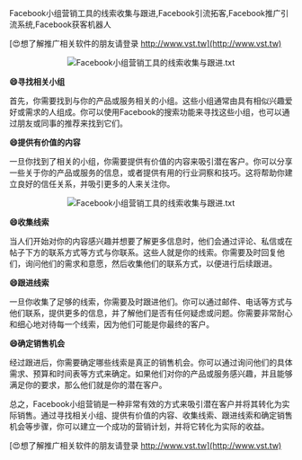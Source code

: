 Facebook小组营销工具的线索收集与跟进,Facebook引流拓客,Facebook推广引流系统,Facebook获客机器人

[😍想了解推广相关软件的朋友请登录 http://www.vst.tw](http://www.vst.tw)

 <center><img src="https://vst.tw/MP4/tuiguang/png/5.png" alt="Facebook小组营销工具的线索收集与跟进.txt"></center>

**😄寻找相关小组**

首先，你需要找到与你的产品或服务相关的小组。这些小组通常由具有相似兴趣爱好或需求的人组成。你可以使用Facebook的搜索功能来寻找这些小组，也可以通过朋友或同事的推荐来找到它们。

**😄提供有价值的内容**

一旦你找到了相关的小组，你需要提供有价值的内容来吸引潜在客户。你可以分享一些关于你的产品或服务的信息，或者提供有用的行业洞察和技巧。这将帮助你建立良好的信任关系，并吸引更多的人来关注你。

 <center><img src="https://vst.tw/MP4/tuiguang/png/7.png" alt="Facebook小组营销工具的线索收集与跟进.txt"></center>

**😄收集线索**

当人们开始对你的内容感兴趣并想要了解更多信息时，他们会通过评论、私信或在帖子下方的联系方式等方式与你联系。这些人就是你的线索。你需要及时回复他们，询问他们的需求和意愿，然后收集他们的联系方式，以便进行后续跟进。

**😄跟进线索**

一旦你收集了足够的线索，你需要及时跟进他们。你可以通过邮件、电话等方式与他们联系，提供更多的信息，并了解他们是否有任何疑虑或问题。你需要非常耐心和细心地对待每一个线索，因为他们可能是你最终的客户。

**😄确定销售机会**

经过跟进后，你需要确定哪些线索是真正的销售机会。你可以通过询问他们的具体需求、预算和时间表等方式来确定。如果他们对你的产品或服务感兴趣，并且能够满足你的要求，那么他们就是你的潜在客户。

总之，Facebook小组营销是一种非常有效的方式来吸引潜在客户并将其转化为实际销售。通过寻找相关小组、提供有价值的内容、收集线索、跟进线索和确定销售机会等步骤，你可以建立一个成功的营销计划，并将它转化为实际的收益。

[😍想了解推广相关软件的朋友请登录 http://www.vst.tw](http://www.vst.tw)



